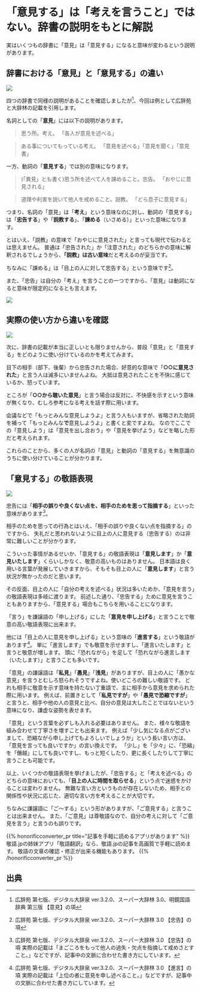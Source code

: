 # 「意見する」は「考えを言うこと」ではない。辞書の説明をもとに解説

実はいくつもの辞書に「意見」は「意見する」になると意味が変わるという説明があります。

## 辞書における「意見」と「意見する」の違い
![](/img/pf3wmtrk96.webp)

四つの辞書で同様の説明があることを確認しましたが[^1]、今回は例として広辞苑と大辞林の記載を引用します。

名詞としての「**意見**」には以下の説明があります。

> 思う所。考え。
> 「各人が意見を述べる」

> ある事についてもっている考え。
> 「意見を述べる」「意見を聞く」「意見書」

一方、動詞の「**意見する**」では別の意味になります。

> (「異見」とも書く)思う所を述べて人を諫めること。忠告。
> 「おやじに意見される」

> 道理や利害を説いて他人を戒めること。説教。
> 「どら息子に意見する」

つまり、名詞の「意見」は「**考え**」という意味なのに対し、動詞の「意見する」は「**忠告する**」や「**説教する**」、「**諫める**（いさめる）」といった意味になります。

とはいえ、「説教」の意味で「おやじに意見された」と言っても現代で伝わるとは思えません。
普通は「忠告された」か「注意された」のどちらかの意味に解釈されるでしょうから、**「説教」は古い意味**だと考えるのが妥当です。

ちなみに「諫める」は「目上の人に対して忠告する」という意味です[^2]。

また、「忠告」は自分の「考え」を言うことの一つですから、「意見」は動詞になると意味が限定的になるとも言えます。

![](/img/zktuzy2s6y.webp)

## 実際の使い方から違いを確認
![](/img/h5na5mbfnw.webp)

次に、辞書の記載が本当に正しいとも限りませんから、普段「意見」と「意見する」をどのように使い分けているのかを考えてみます。

目下の相手（部下、後輩）から忠告された場合、好意的な意味で「**○○に意見された**」と言う人は滅多にいませんよね。
大抵は意見されたことを不快に感じているか、怒っています。

ところが「**○○から聴いた意見**」と言う場合は反対に、不快感を示すという意味が無くなり、むしろ参考になる考えを話す際に用います。

会議などで「もっとみんな意見しようよ」と言う人もいますが、省略された助詞を補って「もっとみんな**で**意見しようよ」と書くと変ですよね。
なのでここでの「意見しよう」は「意見を出し合おう」や「意見を挙げよう」などを略した形だと考えられます。

これらのことから、多くの人が名詞の「意見」と動詞の「意見する」を無意識のうちに使い分けていることが分かります。

## 「意見する」の敬語表現
![](/img/rhzu27jkcn.webp)

忠告には「**相手の誤りや良くない点を、相手のためを思って指摘する**」といった意味があります[^3]。

相手のためを思っての行為とはいえ、「相手の誤りや良くない点を指摘する」のですから、
失礼だと思われないように目上の人に意見する（忠告する）のは非常に難しいことが分かります。

こういった事情があるせいか、「意見する」の敬語表現は「**意見します**」か「**意見いたします**」くらいしかなく、敬意の高いものはありません。
日本語は良く用いる言葉が発展していきますから、そもそも目上の人に「**意見します**」と言う状況が無かったのだと思います。

その反面、目上の人に「自分の考えを述べる」状況は多いためか、「意見を言う」の敬語表現は多岐に渡ります。
前述した通り、「忠告する」ために意見を言うこともありますから、「意見する」場合もこちらを用いることになります。

「言う」を謙譲語の「申し上げる」にした「**意見を申し上げる**」と言うことで敬意の高い敬語表現に出来ます。

他には「目上の人に意見を申し上げる」という意味の「**進言する**」という敬語があります[^4]。
単に「進言します」でも敬意を示せますし、「進言いたします」と言うと敬意が増します。
頭に「恐れながら」を足して「恐れながら進言します（いたします）」と言うことも多いです。

「意見」の謙譲語は「**私見**」「**愚見**」「**浅見**」がありますが、目上の人に「愚かな意見」を言うとむしろ怒られそうですよね。使いどころの難しい敬語です。
どれも相手に敬意を示す意味を持たない丁重語で、主に相手から意見を求められた際に用います。
例えば、前置きとして「**私見ですが**」や「**愚見で恐縮ですが**」と言うと、相手や他の人の意見と比べ、自分の意見は大したことではないという意味になり、謙虚な姿勢を表せます。

「意見」という言葉を必ずしも入れる必要はありません。
また、様々な敬語を組み合わせて丁寧さを増すことも出来ます。
例えば「少し気になる点がございまして、恐縮ながら申し上げてもよろしいでしょうか」という長い言い方は、「意見を言っても良いですか」の言い換えです。
「少し」を「少々」に、「恐縮」を「僭越」にしても良いですし、もっと短くしたり、更に長くしたりして丁寧に言うことも可能です。

以上、いくつかの敬語表現を挙げましたが、「忠告する」と「考えを述べる」のどちらの意味においても、「**目上の人に時間を取らせる**」という点で迷惑をかけることは変わりません。
無難な言い方というものが存在しないため、相手との関係性や状況に応じた、適切な言い方を考えることが大切です。

ちなみに謙譲語に「ご〜する」という形がありますが、「ご意見する」と言うことは出来ません。
また、「ご意見」は尊敬語なので、自分の考えに対して「ご意見を言う」と言うのも誤りです。

{{% honorificconverter_pr title="記事を手軽に読めるアプリがあります" %}}
敬語.jpの姉妹アプリ「敬語翻訳」なら、敬語.jpの記事を高画質で手軽に読めます。
敬語の文章の確認・修正が出来る機能もあります。
{{% /honorificconverter_pr %}}

## 出典
[^1]: 広辞苑 第七版、デジタル大辞泉 ver.3.2.0、スーパー大辞林 3.0、明鏡国語辞典 第三版 【意見】の項
[^2]: 広辞苑 第七版、デジタル大辞泉 ver.3.2.0、スーパー大辞林 3.0 【忠告】の項
[^3]: 広辞苑 第七版、デジタル大辞泉 ver.3.2.0、スーパー大辞林 3.0 【忠告】の項
実際の記載は「まごころをもって他人の過失・欠点を指摘して戒めさとすこと。」などですが、記事中の文脈に合わせた書き方にしています。
[^4]: 広辞苑 第七版、デジタル大辞泉 ver.3.2.0、スーパー大辞林 3.0 【進言】の項
実際の記載は「上位の者に意見を申し述べること。」などですが、記事中の文脈に合わせた書き方にしています。